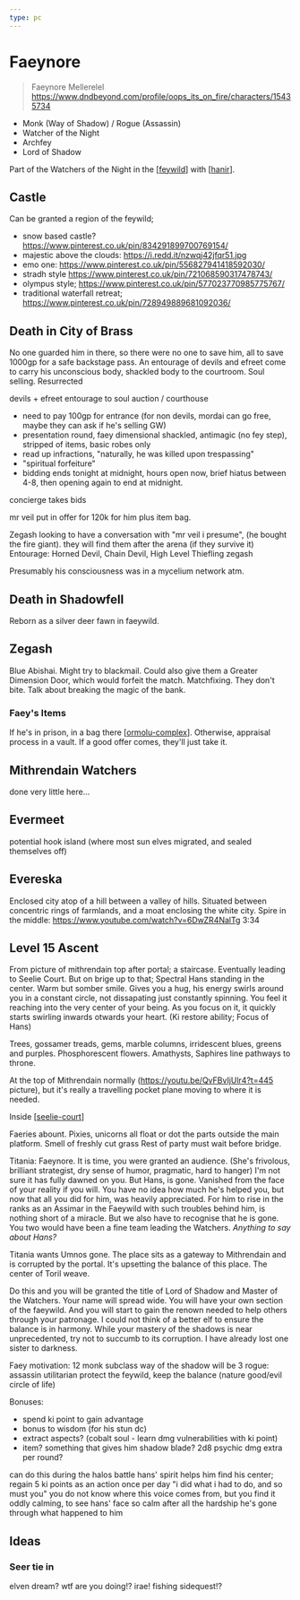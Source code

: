 ```yaml
---
type: pc
---
```


# Faeynore
> Faeynore Mellerelel
https://www.dndbeyond.com/profile/oops_its_on_fire/characters/15435734

- Monk (Way of Shadow) / Rogue (Assassin)
- Watcher of the Night
- Archfey
- Lord of Shadow

Part of the Watchers of the Night in the [[feywild]] with [[hanir]].

## Castle
Can be granted a region of the feywild;
- snow based castle? https://www.pinterest.co.uk/pin/834291899700769154/
- majestic above the clouds: https://i.redd.it/nzwqj42jfqr51.jpg
- emo one: https://www.pinterest.co.uk/pin/556827941418592030/
- stradh style https://www.pinterest.co.uk/pin/721068590317478743/
- olympus style; https://www.pinterest.co.uk/pin/577023770985775767/
- traditional waterfall retreat; https://www.pinterest.co.uk/pin/728949889681092036/

## Death in City of Brass
No one guarded him in there, so there were no one to save him, all to save 1000gp for a safe backstage pass.
An entourage of devils and efreet come to carry his unconscious body, shackled body to the courtroom.
Soul selling. Resurrected

devils + efreet entourage to soul auction / courthouse
- need to pay 100gp for entrance (for non devils, mordai can go free, maybe they can ask if he's selling GW)
- presentation round, faey dimensional shackled, antimagic (no fey step), stripped of items, basic robes only
- read up infractions, "naturally, he was killed upon trespassing"
- "spiritual forfeiture"
- bidding ends tonight at midnight, hours open now, brief hiatus between 4-8, then opening again to end at midnight.

concierge takes bids

mr veil put in offer for 120k for him plus item bag.

Zegash looking to have a conversation with "mr veil i presume", (he bought the fire giant).
they will find them after the arena (if they survive it)
Entourage: Horned Devil, Chain Devil, High Level Thiefling zegash

Presumably his consciousness was in a mycelium network atm.

## Death in Shadowfell
Reborn as a silver deer fawn in faeywild.

## Zegash
Blue Abishai. Might try to blackmail.
Could also give them a Greater Dimension Door, which would forfeit the match.
Matchfixing. They don't bite.
Talk about breaking the magic of the bank.

### Faey's Items
If he's in prison, in a bag there [[ormolu-complex]].
Otherwise, appraisal process in a vault.
If a good offer comes, they'll just take it.

## Mithrendain Watchers
done very little here...

## Evermeet
potential hook island (where most sun elves migrated, and sealed themselves off)

## Evereska
Enclosed city atop of a hill between a valley of hills.
Situated between concentric rings of farmlands, and a moat enclosing the white city.
Spire in the middle: https://www.youtube.com/watch?v=6DwZR4NalTg 3:34

## Level 15 Ascent
From picture of mithrendain top after portal; a staircase. Eventually leading to Seelie Court. But on brige up to that; Spectral Hans standing in the center. Warm but somber smile. Gives you a hug, his energy swirls around you in a constant circle, not dissapating just constantly spinning. You feel it reaching into the very center of your being. As you focus on it, it quickly starts swirling inwards otwards your heart. (Ki restore ability; Focus of Hans)

Trees, gossamer treads, gems, marble columns, irridescent blues, greens and purples. Phosphorescent flowers. Amathysts, Saphires line pathways to throne.

At the top of Mithrendain normally (https://youtu.be/QvFBvIjUlr4?t=445 picture), but it's really a travelling pocket plane moving to where it is needed.

Inside [[seelie-court]]

Faeries abount. Pixies, unicorns all float or dot the parts outside the main platform. Smell of freshly cut grass
Rest of party must wait before bridge.

Titania: Faeynore. It is time, you were granted an audience.
(She's frivolous, brilliant strategist, dry sense of humor, pragmatic, hard to hanger)
I'm not sure it has fully dawned on you. But Hans, is gone. Vanished from the face of your reality if you will.
You have no idea how much he's helped you, but now that all you did for him, was heavily appreciated. For him to rise in the ranks as an Assimar in the Faeywild with such troubles behind him, is nothing short of a miracle.
But we also have to recognise that he is gone. You two would have been a fine team leading the Watchers.
_Anything to say about Hans?_

Titania wants Umnos gone. The place sits as a gateway to Mithrendain and is corrupted by the portal. It's upsetting the balance of this place. The center of Toril weave.

Do this and you will be granted the title of Lord of Shadow and Master of the Watchers. Your name will spread wide. You will have your own section of the faeywild. And you will start to gain the renown needed to help others through your patronage. I could not think of a better elf to ensure the balance is in harmony. While your mastery of the shadows is near unprecedented, try not to succumb to its corruption. I have already lost one sister to darkness.


Faey motivation:
12 monk subclass way of the shadow
will be 3 rogue: assassin
utilitarian
protect the feywild, keep the balance (nature good/evil circle of life)

Bonuses:
- spend ki point to gain advantage
- bonus to wisdom (for his stun dc)
- extract aspects? (cobalt soul - learn dmg vulnerabilities with ki point)
- item? something that gives him shadow blade? 2d8 psychic dmg extra per round?

can do this during the halos battle
hans' spirit helps him find his center; regain 5 ki points as an action once per day
"i did what i had to do, and so must you"
you do not know where this voice comes from, but you find it oddly calming, to see hans' face so calm after all the hardship he's gone through
what happened to him

## Ideas
### Seer tie in
elven dream? wtf are you doing!? irae! fishing sidequest!?

[//begin]: # "Autogenerated link references for markdown compatibility"
[feywild]: ../planar/feywild "Feywild"
[hanir]: hanir "Hanir"
[ormolu-complex]: ../planar/ormolu-complex "Ormolu Complex"
[seelie-court]: ../deities/seelie-court "Seelie Court"
[//end]: # "Autogenerated link references"
